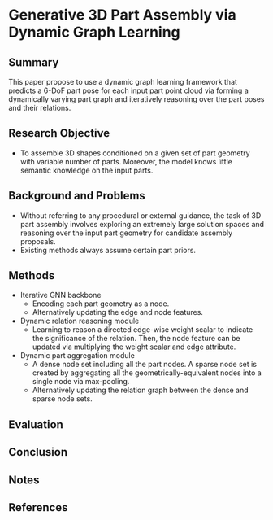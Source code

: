 # Generative 3D Part Assembly via Dynamic Graph Learning

## Summary
This paper propose to use a dynamic graph learning framework that predicts a 6-DoF part pose for each input part point cloud via forming a dynamically varying part graph and iteratively reasoning over the part poses and their relations.
## Research Objective
- To assemble 3D shapes conditioned on a given set of part geometry with variable number of parts. Moreover, the model knows little semantic knowledge on the input parts.
## Background and Problems
- Without referring to any procedural or external guidance, the task of 3D part assembly involves exploring an extremely large solution spaces and reasoning over the input part geometry for candidate assembly proposals. 
- Existing methods always assume certain part priors.
## Methods
- Iterative GNN backbone
	- Encoding each part geometry as a node.
	- Alternatively updating the edge and node features.
- Dynamic relation reasoning module
	- Learning to reason a directed edge-wise weight scalar to indicate the significance of the relation. Then, the node feature can be updated via multiplying the weight scalar and edge attribute.
- Dynamic part aggregation module
	- A dense node set including all the part nodes. A sparse node set is created by aggregating all the geometrically-equivalent nodes into a single node via max-pooling.
	- Alternatively updating the relation graph between the dense and sparse node sets. 
## Evaluation

## Conclusion

## Notes

## References
<!--stackedit_data:
eyJoaXN0b3J5IjpbLTE3MzEzOTE3OTgsMTgwNTMwNDQ5LC0xMj
Q2ODM2NTQ5XX0=
-->